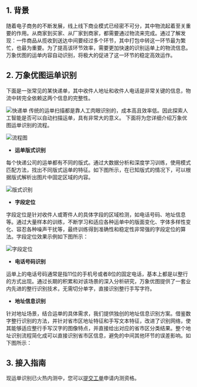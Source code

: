 ## 1. 背景

随着电子商务的不断发展，线上线下商业模式已经密不可分，其中物流起着至关重要的作用。从商家到买家、从厂家到商家，都需要通过物流来完成。通过了解发现：一件商品从揽收到送达中间要经过多个环节，其中打包中转这一环节最为繁忙，也最为重要。为了提高该环节效率，需要更加快速的识别运单上的物流信息。万象优图的运单内容自动识别，将极大的促进了这一环节的稳定高效运作。

## 2. 万象优图运单识别
下面是一张常见的某快递单，其中收件人地址和收件人电话是非常关键的信息，物流中转完全依赖这两个信息的完整性。

![快递单](https://mc.qcloudimg.com/static/img/80f5a9952637d3b78a9e3cbad12722fc/image.png)
传统的运单扫描都是靠人工肉眼识别的，成本高且效率低。因此探索人工智能是否可以自动扫描运单，具有非常大的意义。
下面将为您详细介绍万象优图运单识别的流程。

![流程图](https://mc.qcloudimg.com/static/img/0a1df1a701ca11070a239f92ecb4f068/image.png)



- **运单版式识别**

每个快递公司的运单都有不同的版式。通过大数据分析和深度学习训练，使用模式匹配方法，找出不同版式运单的特征。如下图所示，在已知版式的情况下，可以根据版式解析出图片中固定区域的内容。

![版式识别](https://mc.qcloudimg.com/static/img/035345b0be5643055edd6e40310ca162/image.png)

- **字段定位**

字段定位是针对收件人或寄件人的具体字段的区域检测，如电话号码、地址信息等。通过大量样本的训练，不断学习和适应各种运单中的版面变化、字体多样性变化、容忍各种噪声干扰等，最终训练得到准确性和稳定性非常强的字段定位的算法。字段定位效果示例如下图所示：

![字段定位](https://mc.qcloudimg.com/static/img/c255bb0d8660460e24c54efeaeb1b479/image.png)

- **电话号码识别**

运单上的电话号码通常是指11位的手机号或者8位的固定电话，基本上都是以整行的方式出现。通过长期的积累和对该场景的深入分析研究，万象优图提供了一套业内先进的整行识别技术，无需切分单字，直接识别整行手写字符。

- **地址信息识别**

针对地址场景，结合运单的具体需求，我们提供独创的地址信息识别方案。借鉴数字整行识别的方法，并针对省市区地址特征和手写文本特征，改进了识别网络，使其能够适应整行手写汉字的图像特点，并直接给出对应的省市区分类结果。整个地址识别流程简化成可以直接识别省市区信息，避免的中间其他环节的误差影响。如下图所示：

## 3. 接入指南

现运单识别已火热内测中，您可以[提交工单](https://console.qcloud.com/workorder/category)申请内测资格。







